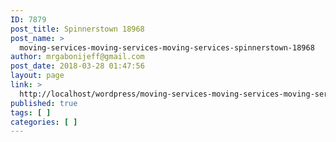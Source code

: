 ```yaml
---
ID: 7879
post_title: Spinnerstown 18968
post_name: >
  moving-services-moving-services-moving-services-spinnerstown-18968
author: mrgabonijeff@gmail.com
post_date: 2018-03-28 01:47:56
layout: page
link: >
  http://localhost/wordpress/moving-services-moving-services-moving-services-spinnerstown-18968/
published: true
tags: [ ]
categories: [ ]
---
```

